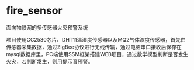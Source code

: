 # fire_sensor
面向物联网的多传感器火灾预警系统

项目使用CC2530芯片、DHT11温湿度传感器以及MQ2气体浓度传感器，首先由传感器采集数据，通过ZigBee协议进行无线传输，通过电脑串口接收后保存在mysql数据库里，PC端使用SSM框架搭建WEB项目，通过数学模型判断是否发生火灾，若判断发生，则用提示音预警。
